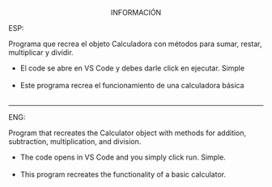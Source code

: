<p align="center">INFORMACIÓN</p>

ESP:

Programa que recrea el objeto Calculadora con métodos para sumar, restar, multiplicar y dividir. 



<ul>
<li>El code se abre en VS Code y debes darle click en ejecutar. Simple </li>
<br>
<li> Este programa recrea el funcionamiento de una calculadora básica  </li>
<br>
</ul>


---

ENG:

Program that recreates the Calculator object with methods for addition, subtraction, multiplication, and division.

<ul>
<li>The code opens in VS Code and you simply click run. Simple.</li>
<br>
<li>This program recreates the functionality of a basic calculator.</li>
<br>
</ul>


